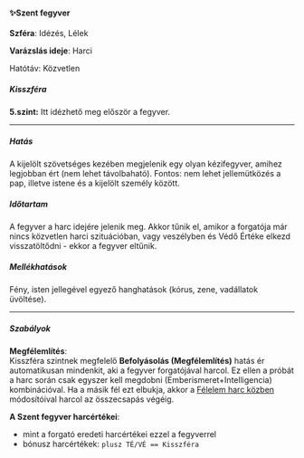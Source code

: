 #### ✨Szent fegyver


**Szféra**: Idézés, Lélek

**Varázslás ideje**: Harci

Hatótáv: Közvetlen

##### Kisszféra

**5.szint:** Itt idézhető meg először a fegyver.

---
##### Hatás

 A kijelölt szövetséges kezében megjelenik egy olyan kézifegyver, amihez legjobban ért (nem lehet távolbaható). Fontos: nem lehet jellemütközés a pap, illetve istene és a kijelölt személy között.

##### Időtartam

A fegyver a harc idejére jelenik meg. Akkor tűnik el, amikor a forgatója már nincs közvetlen harci szituációban, vagy veszélyben és Védő Értéke elkezd visszatöltődni - ekkor a fegyver eltűnik.

##### Mellékhatások

Fény, isten jellegével egyező hanghatások (kórus, zene, vadállatok üvöltése).

---
##### Szabályok

**Megfélemlítés**:\
Kisszféra szintnek megfelelő **Befolyásolás (Megfélemlítés)** hatás ér automatikusan mindenkit, aki a fegyver forgatójával harcol. Ez ellen a próbát a harc során csak egyszer kell megdobni (Emberismeret+Intelligencia) kombinációval. Ha a másik fél ezt elbukja, akkor a [Félelem harc közben](../064_01_harci_helyzetek.md#f%C3%A9lelem-harc-k%C3%B6zben) módosítóival harcol az összecsapás végéig.

**A Szent fegyver harcértékei**:
- mint a forgató eredeti harcértékei ezzel a fegyverrel
- bónusz harcértékek: `plusz TÉ/VÉ == Kisszféra`
